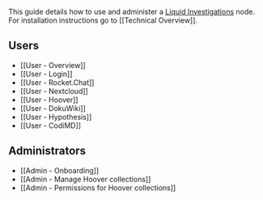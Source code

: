 This guide details how to use and administer a [Liquid Investigations][] node. For installation instructions go to [[Technical Overview]].

[Liquid Investigations]: https://github.com/liquidinvestigations/docs/wiki

## Users
* [[User - Overview]]
* [[User - Login]]
* [[User - Rocket.Chat]]
* [[User - Nextcloud]]
* [[User - Hoover]]
* [[User - DokuWiki]]
* [[User - Hypothesis]]
* [[User - CodiMD]]

## Administrators
* [[Admin - Onboarding]]
* [[Admin - Manage Hoover collections]]
* [[Admin - Permissions for Hoover collections]]
